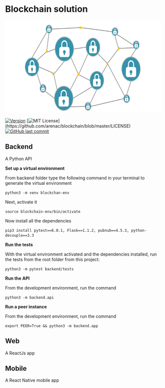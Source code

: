 
# Blockchain solution

<p align="center">
  <img src="https://github.com/arenac/blockchain/blob/master/assets/blockchain.png?raw=true"  alt="Block Chain" width="700" height="300"/>
</p>

[![Version](https://badge.fury.io/gh/tterb%2FHyde.svg)](https://github.com/arenac/blockchain)
[![MIT License](https://img.shields.io/apm/l/atomic-design-ui.svg?)](https://github.com/arenac/blockchain/blob/master/LICENSE)
[![GitHub last commit](https://img.shields.io/github/last-commit/google/skia.svg?style=flat)](https://github.com/arenac/blockchain/commits)

## Backend

A Python API


**Set up a virtual environment**

From backend folder type the following command in your terminal to generate the virtual environment

```
python3 -m venv blockchan-env
```

Next, activate it

```
source blockchain-env/bin/activate
```

Now install all the dependencies

```
pip3 install pytest==6.0.1, Flask==1.1.2, pubnub==4.5.3, python-decouple==3.3
```

**Run the tests**

With the virtual environment activated and the dependencies installed, run the tests from the root folder from this project:

```
python3 -m pytest backend/tests
```

**Run the API**

From the development environment, run the command

```
python3 -m backend.api
```

**Run a peer instance**

From the development environment, run the command

```
export PEER=True && python3 -m backend.app
```

## Web

A ReactJs app

## Mobile

A React Native mobile app
